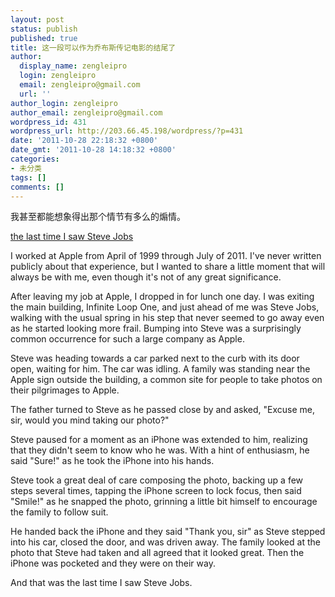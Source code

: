 ```yaml
---
layout: post
status: publish
published: true
title: 这一段可以作为乔布斯传记电影的结尾了
author:
  display_name: zengleipro
  login: zengleipro
  email: zengleipro@gmail.com
  url: ''
author_login: zengleipro
author_email: zengleipro@gmail.com
wordpress_id: 431
wordpress_url: http://203.66.45.198/wordpress/?p=431
date: '2011-10-28 22:18:32 +0800'
date_gmt: '2011-10-28 14:18:32 +0800'
categories:
- 未分类
tags: []
comments: []
---
```

我甚至都能想象得出那个情节有多么的煽情。

<a href="http://blog.pluckytree.org/2011/10/last-time-i-saw-steve-jobs.html" target="_blank">the last time I saw Steve Jobs</a>

I worked at Apple from April of 1999 through July of 2011. I've never written publicly about that experience, but I wanted to share a little moment that will always be with me, even though it's not of any great significance.

After leaving my job at Apple, I dropped in for lunch one day. I was exiting the main building, Infinite Loop One, and just ahead of me was Steve Jobs, walking with the usual spring in his step that never seemed to go away even as he started looking more frail. Bumping into Steve was a surprisingly common occurrence for such a large company as Apple.

Steve was heading towards a car parked next to the curb with its door open, waiting for him. The car was idling. A family was standing near the Apple sign outside the building, a common site for people to take photos on their pilgrimages to Apple.

The father turned to Steve as he passed close by and asked, "Excuse me, sir, would you mind taking our photo?"

Steve paused for a moment as an iPhone was extended to him, realizing that they didn't seem to know who he was. With a hint of enthusiasm, he said "Sure!" as he took the iPhone into his hands.

Steve took a great deal of care composing the photo, backing up a few steps several times, tapping the iPhone screen to lock focus, then said "Smile!" as he snapped the photo, grinning a little bit himself to encourage the family to follow suit.

He handed back the iPhone and they said "Thank you, sir" as Steve stepped into his car, closed the door, and was driven away. The family looked at the photo that Steve had taken and all agreed that it looked great. Then the iPhone was pocketed and they were on their way.

And that was the last time I saw Steve Jobs.